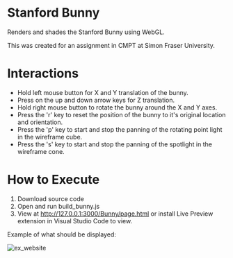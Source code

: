 # Stanford Bunny
Renders and shades the Stanford Bunny using WebGL. 

This was created for an assignment in CMPT at Simon Fraser University. 

# Interactions
- Hold left mouse button for X and Y translation of the bunny.
- Press on the up and down arrow keys for Z translation. 
- Hold right mouse button to rotate the bunny around the X and Y axes. 
- Press  the 'r' key to reset the position of the bunny to it's original location and orientation. 
- Press the 'p' key to start and stop the panning of the rotating point light in the wireframe cube. 
- Press the 's' key to start and stop the panning of the spotlight in the wireframe cone. 

# How to Execute
1. Download source code 
2. Open and run build_bunny.js
3. View at http://127.0.0.1:3000/Bunny/page.html or install Live Preview extension in Visual Studio Code to view. 

Example of what should be displayed:

![ex_website](https://user-images.githubusercontent.com/61718221/210918990-52aa6a15-590b-430a-8323-20bb3cf5f7ae.PNG)
